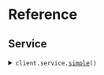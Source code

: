 # Reference
## Service
<details><summary><code>client.service.<a href="src/seed/service/client.py">simple</a>()</code></summary>
<dl>
<dd>

#### 🔌 Usage

<dl>
<dd>

<dl>
<dd>

```python
from seed import SeedBytesDownload

client = SeedBytesDownload(
    base_url="https://yourhost.com/path/to/api",
)
client.service.simple()

```
</dd>
</dl>
</dd>
</dl>

#### ⚙️ Parameters

<dl>
<dd>

<dl>
<dd>

**request_options:** `typing.Optional[RequestOptions]` — Request-specific configuration.
    
</dd>
</dl>
</dd>
</dl>


</dd>
</dl>
</details>

